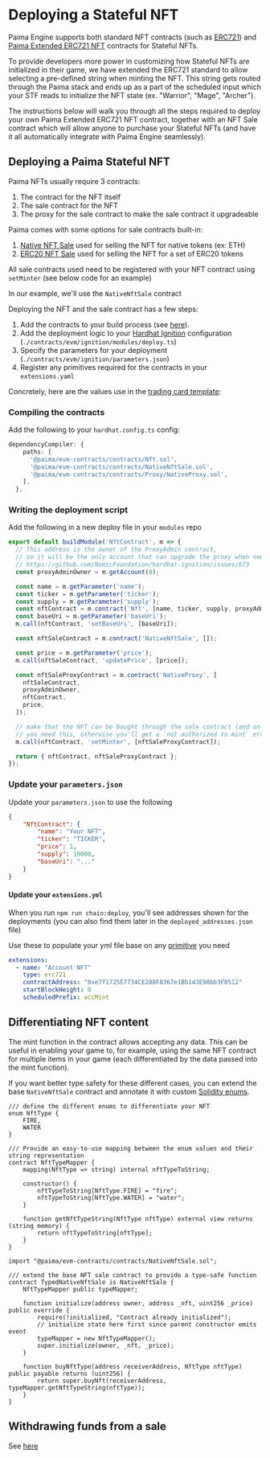 # Deploying a Stateful NFT

Paima Engine supports both standard NFT contracts (such as [ERC721](https://eips.ethereum.org/EIPS/eip-721)) and [Paima Extended ERC721 NFT](../../10000-libraries/100-evm-contracts/200-solidity/200-generated-docs.mdx#Nft) contracts for Stateful NFTs.

To provide developers more power in customizing how Stateful NFTs are initialized in their game, we have extended the ERC721 standard to allow selecting a pre-defined string when minting the NFT. This string gets routed through the Paima stack and ends up as a part of the scheduled input which your STF reads to initialize the NFT state (ex. "Warrior", "Mage", "Archer").

The instructions below will walk you through all the steps required to deploy your own Paima Extended ERC721 NFT contract, together with an NFT Sale contract which will allow anyone to purchase your Stateful NFTs (and have it all automatically integrate with Paima Engine seamlessly).

## Deploying a Paima Stateful NFT

Paima NFTs usually require 3 contracts:
1. The contract for the NFT itself
2. The sale contract for the NFT
3. The proxy for the sale contract to make the sale contract it upgradeable

Paima comes with some options for sale contracts built-in:
1. [Native NFT Sale](../../10000-libraries/100-evm-contracts/200-solidity/200-generated-docs.mdx#nativenftsale) used for selling the NFT for native tokens (ex: ETH)
2. [ERC20 NFT Sale](../../10000-libraries/100-evm-contracts/200-solidity/200-generated-docs.mdx#erc20nftsale) used for selling the NFT for a set of ERC20 tokens

All sale contracts used need to be registered with your NFT contract using `setMinter` (see below code for an example)

In our example, we'll use the `NativeNftSale` contract

Deploying the NFT and the sale contract has a few steps:
1. Add the contracts to your build process (see [here](100-introduction.md#adding-new-contracts)).
2. Add the deployment logic to your [Hardhat Ignition](https://hardhat.org/ignition/docs/getting-started#overview) configuration (`./contracts/evm/ignition/modules/deploy.ts`)
3. Specify the parameters for your deployment (`./contracts/evm/ignition/parameters.json`)
4. Register any primitives required for the contracts in your `extensions.yaml`

Concretely, here are the values use in the [trading card template](https://github.com/PaimaStudios/paima-game-templates/tree/main/trading-cards):

### Compiling the contracts

Add the following to your `hardhat.config.ts` config:
```ts
dependencyCompiler: {
    paths: [
      '@paima/evm-contracts/contracts/Nft.sol',
      '@paima/evm-contracts/contracts/NativeNftSale.sol',
      '@paima/evm-contracts/contracts/Proxy/NativeProxy.sol',
    ],
  },
```

### Writing the deployment script

Add the following in a new deploy file in your `modules` repo

```ts
export default buildModule('NftContract', m => {
  // This address is the owner of the ProxyAdmin contract,
  // so it will be the only account that can upgrade the proxy when needed.
  // https://github.com/NomicFoundation/hardhat-ignition/issues/673
  const proxyAdminOwner = m.getAccount(0);

  const name = m.getParameter('name');
  const ticker = m.getParameter('ticker');
  const supply = m.getParameter('supply');
  const nftContract = m.contract('Nft', [name, ticker, supply, proxyAdminOwner]);
  const baseUri = m.getParameter('baseUri');
  m.call(nftContract, 'setBaseUri', [baseUri]);

  const nftSaleContract = m.contract('NativeNftSale', []);

  const price = m.getParameter('price');
  m.call(nftSaleContract, 'updatePrice', [price]);

  const nftSaleProxyContract = m.contract('NativeProxy', [
    nftSaleContract,
    proxyAdminOwner,
    nftContract,
    price,
  ]);

  // make that the NFT can be bought through the sale contract (and only the sale contract)
  // you need this, otherwise you'll get a `not authorized to mint` error
  m.call(nftContract, 'setMinter', [nftSaleProxyContract]);

  return { nftContract, nftSaleProxyContract };
});
```


### Update your `parameters.json`

Update your `parameters.json` to use the following

```json
{
    "NftContract": {
        "name": "Your NFT",
        "ticker": "TICKER",
        "price": 1,
        "supply": 10000,
        "baseUri": "..."
    }
}
```

#### Update your `extensions.yml`

When you run `npm run chain:deploy`, you'll see addresses shown for the deployments (you can also find them later in the `deployed_addresses.json` file)

Use these to populate your yml file base on any [primitive](../../300-react-to-events/2-primitive-catalogue/10-evm/3-ERC721.md) you need

```yml
extensions:
  - name: "Account NFT"
    type: erc721
    contractAddress: "0xe7f1725E7734CE288F8367e1Bb143E90bb3F0512"
    startBlockHeight: 0
    scheduledPrefix: accMint
```


## Differentiating NFT content

The mint function in the contract allows accepting any data. This can be useful in enabling your game to, for example, using the same NFT contract for multiple items in your game (each differentiated by the data passed into the mint function).

If you want better type safety for these different cases, you can extend the base `NativeNftSale` contract and annotate it with custom [Solidity enums](https://solidity-by-example.org/enum/).

```sol
/// define the different enums to differentiate your NFT
enum NftType {
    FIRE,
    WATER
}
```

```sol
/// Provide an easy-to-use mapping between the enum values and their string representation
contract NftTypeMapper {
    mapping(NftType => string) internal nftTypeToString;

    constructor() {
        nftTypeToString[NftType.FIRE] = "fire";
        nftTypeToString[NftType.WATER] = "water";
    }

    function getNftTypeString(NftType nftType) external view returns (string memory) {
        return nftTypeToString[nftType];
    }
}
```

```sol
import "@paima/evm-contracts/contracts/NativeNftSale.sol";

/// extend the base NFT sale contract to provide a type-safe function
contract TypedNativeNftSale is NativeNftSale {
    NftTypeMapper public typeMapper;

    function initialize(address owner, address _nft, uint256 _price) public override {
        require(!initialized, "Contract already initialized");
        // initialize state here first since parent constructor emits event
        typeMapper = new NftTypeMapper();
        super.initialize(owner, _nft, _price);
    }

    function buyNftType(address receiverAddress, NftType nftType) public payable returns (uint256) {
        return super.buyNft(receiverAddress, typeMapper.getNftTypeString(nftType));
    }
}
```

## Withdrawing funds from a sale

See [here](./100-introduction.md#interacting-with-contracts)